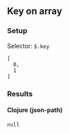 ## Key on array

### Setup
Selector: `$.key`

    [
      0,
      1
    ]

### Results
#### Clojure (json-path)

    null

